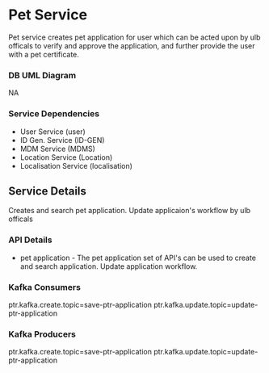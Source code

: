 # Pet Service

Pet service creates pet application for user which can be acted upon by ulb officals to verify and approve the application, and further provide the user with a pet certificate.
### DB UML Diagram

NA

### Service Dependencies

- User Service (user)
- ID Gen. Service (ID-GEN)
- MDM Service (MDMS)
- Location Service (Location)
- Localisation Service (localisation)


## Service Details

Creates and search pet application. Update applicaion's workflow by ulb officals

### API Details

- pet application - The pet application set of API's can be used to create and search application. Update application workflow.

### Kafka Consumers

ptr.kafka.create.topic=save-ptr-application
ptr.kafka.update.topic=update-ptr-application

### Kafka Producers

ptr.kafka.create.topic=save-ptr-application
ptr.kafka.update.topic=update-ptr-application
